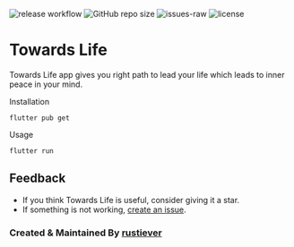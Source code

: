 ![release workflow](https://github.com/rustiever/TowardsLife/workflows/release%20workflow/badge.svg?branch=master)
![GitHub repo size](https://img.shields.io/github/repo-size/rustiever/TowardsLife)
![issues-raw](https://img.shields.io/github/issues-raw/rustiever/TowardsLife)
![license](https://img.shields.io/github/license/rustiever/TowardsLife)


# Towards Life

Towards Life app gives you right path to lead your life which leads to inner peace in your mind. 

Installation

```
flutter pub get
```
Usage 

```
flutter run
```

## Feedback

- If you think Towards Life is useful, consider giving it a star.
- If something is not working, [create an
  issue](https://github.com/neoclide/TowardsLife/issues/new).

### Created & Maintained By [rustiever](https://github.com/rustiever)
